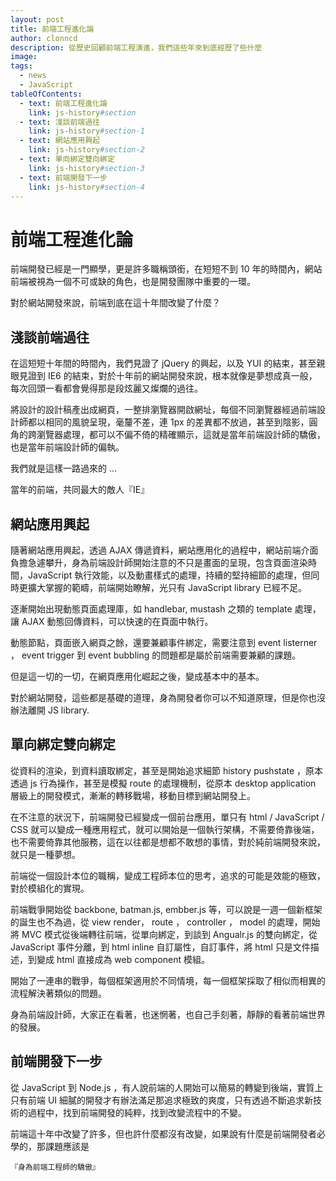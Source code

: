 ```yaml
---
layout: post
title: 前端工程進化論
author: clonncd
description: 從歷史回顧前端工程演進，我們這些年來到底經歷了些什麼
image:
tags:
  - news
  - JavaScript
tableOfContents:
  - text: 前端工程進化論
    link: js-history#section
  - text: 淺談前端過往
    link: js-history#section-1
  - text: 網站應用興起
    link: js-history#section-2
  - text: 單向綁定雙向綁定
    link: js-history#section-3
  - text: 前端開發下一步
    link: js-history#section-4
---
```


# 前端工程進化論

前端開發已經是一門顯學，更是許多職稱頭銜，在短短不到 10 年的時間內，網站前端被視為一個不可或缺的角色，也是開發團隊中重要的一環。

對於網站開發來說，前端到底在這十年間改變了什麼？

## 淺談前端過往

在這短短十年間的時間內，我們見證了 jQuery 的興起，以及 YUI 的結束，甚至親眼見證到 IE6 的結束，對於十年前的網站開發來說，根本就像是夢想成真一般，每次回頭一看都會覺得那是段炫麗又燦爛的過往。

將設計的設計稿產出成網頁，一整排瀏覽器開啟網址，每個不同瀏覽器經過前端設計師都以相同的風貌呈現，毫釐不差，連 1px 的差異都不放過，甚至到陰影，圓角的跨瀏覽器處理，都可以不偏不倚的精確顯示，這就是當年前端設計師的驕傲，也是當年前端設計師的偏執。

我們就是這樣一路過來的 ...

當年的前端，共同最大的敵人『IE』

## 網站應用興起

隨著網站應用興起，透過 AJAX 傳遞資料，網站應用化的過程中，網站前端介面負擔急遽攀升，身為前端設計師開始注意的不只是畫面的呈現，包含頁面渲染時間，JavaScript 執行效能，以及動畫樣式的處理，持續的堅持細節的處理，但同時更擴大掌握的範疇，前端開始瞭解，光只有 JavaScript library 已經不足。

逐漸開始出現動態頁面處理庫，如 handlebar, mustash 之類的 template 處理，讓 AJAX 動態回傳資料，可以快速的在頁面中執行。

動態節點，頁面嵌入網頁之餘，還要兼顧事件綁定，需要注意到 event listerner ， event trigger 到 event bubbling 的問題都是屬於前端需要兼顧的課題。

但是這一切的一切，在網頁應用化崛起之後，變成基本中的基本。

對於網站開發，這些都是基礎的道理，身為開發者你可以不知道原理，但是你也沒辦法離開 JS library.

## 單向綁定雙向綁定

從資料的渲染，到資料讀取綁定，甚至是開始追求細節 history pushstate ，原本透過 js 行為操作，甚至是模擬 route 的處理機制，從原本 desktop application 層級上的開發模式，漸漸的轉移戰場，移動目標到網站開發上。

在不注意的狀況下，前端開發已經變成一個前台應用，單只有 html / JavaScript / CSS 就可以變成一種應用程式，就可以開始是一個執行架構，不需要倚靠後端，也不需要倚靠其他服務，這在以往都是想都不敢想的事情，對於純前端開發來說，就只是一種夢想。

前端從一個設計本位的職稱，變成工程師本位的思考，追求的可能是效能的極致，對於模組化的實現。

前端戰爭開始從 backbone, batman.js, embber.js 等，可以說是一週一個新框架的誕生也不為過，從 view render， route ， controller ， model 的處理，開始將 MVC 模式從後端轉往前端，從單向綁定，到談到 Angualr.js 的雙向綁定，從 JavaScript 事件分離，到 html inline 自訂屬性，自訂事件，將 html 只是文件描述，到變成 html 直接成為 web component 模組。

開始了一連串的戰爭，每個框架適用於不同情境，每一個框架採取了相似而相異的流程解決著類似的問題。

身為前端設計師，大家正在看著，也迷惘著，也自己手刻著，靜靜的看著前端世界的發展。

## 前端開發下一步

從 JavaScript 到 Node.js ，有人說前端的人開始可以簡易的轉變到後端，實質上只有前端 UI 細膩的開發才有辦法滿足那追求極致的爽度，只有透過不斷追求新技術的過程中，找到前端開發的純粹，找到改變流程中的不變。

前端這十年中改變了許多，但也許什麼都沒有改變，如果說有什麼是前端開發者必學的，那課題應該是

```
『身為前端工程師的驕傲』
```


